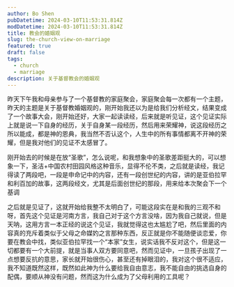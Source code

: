 ```yaml
---
author: Bo Shen 
pubDatetime: 2024-03-10T11:53:31.814Z
modDatetime: 2024-03-10T11:53:31.814Z
title: 教会的婚姻观 
slug: the-church-view-on-marriage
featured: true
draft: false
tags:
  - church
  - marriage
description: 关于基督教会的婚姻观
---
```


昨天下午我和母亲参与了一个基督教的家庭聚会，家庭聚会每一次都有一个主题，昨天的主题是关于基督教婚姻观的，刚开始我还以为是给我们分析经文，结果变成了一个故事大会，刚开始还好，大家一起读读经，后来就是听见证，这个见证实际上就是说一下自身的经历，关于自身某一段经历，然后用来荣耀神，说这段经历之所以能成，都是神的恩典，我当然不否认这个，人生中的所有事情都离不开神的荣耀，但是我对他们的见证不太感冒了。

刚开始去的时候是在放“圣歌”，怎么说呢，和我想象中的圣歌差距挺大的，可以想象一下，圣洁+中国农村田园风格这种音乐，显得不伦不类，之后就是读经，我记得读了两段吧，一段是申命记中的内容，还有一段创世纪的内容，讲的是亚伯拉罕和利百加的故事，这两段经文，尤其是后面创世纪的那段，用来给本次聚会下一个基调

之后就是见证了，这就开始给我整不太明白了，可能这段实在是和我的三观不和呀，首先这个见证是河南方言，我自己对于这个方言没啥，因为我自己就说，但是天呐，这用方言一本正经的说这个见证，我就觉得这也太尴尬了吧，然后里面的内容真的充斥着类似于父母之命媒妁之言那种东西，反正就是你不能随便谈恋爱，你要在教会中找，类似亚伯拉罕找一个“本家”女生，说实话我不反对这个，但是这一切都要有一个大前提，就是当事人双方要同意吧，然而见证中，一旦孩子出现了一点想要反抗的意思，家长就开始很伤心，甚至还有掉眼泪的，我对这个很不适应，我不知道既然这样，既然如此神为什么要给我自由意志，我不能自由的挑选自身的配偶，要顺从神没有问题，然而这为什么成为了父母利用的工具呢？